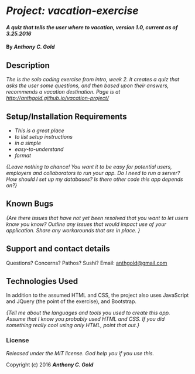 # _Project: vacation-exercise_

#### _A quiz that tells the user where to vacation, version 1.0, current as of 3.25.2016_

#### By _**Anthony C. Gold**_

## Description

_The is the solo coding exercise from intro, week 2. It creates a quiz that asks the user some questions, and then based upon their answers, recommends a vacation destination. Page is at http://anthgold.github.io/vacation-project/_

## Setup/Installation Requirements

* _This is a great place_
* _to list setup instructions_
* _in a simple_
* _easy-to-understand_
* _format_

_{Leave nothing to chance! You want it to be easy for potential users, employers and collaborators to run your app. Do I need to run a server? How should I set up my databases? Is there other code this app depends on?}_

## Known Bugs

_{Are there issues that have not yet been resolved that you want to let users know you know?  Outline any issues that would impact use of your application.  Share any workarounds that are in place. }_

## Support and contact details

Questions? Concerns? Pathos? Sushi? Email: anthgold@gmail.com

## Technologies Used

In addition to the assumed HTML and CSS, the project also uses JavaScript and JQuery (the point of the exercise), and Bootstrap.

_{Tell me about the languages and tools you used to create this app. Assume that I know you probably used HTML and CSS. If you did something really cool using only HTML, point that out.}_

### License

*Released under the MIT license. God help you if you use this.*

Copyright (c) 2016 **_Anthony C. Gold_**
